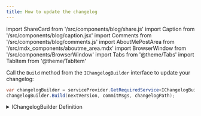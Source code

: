 ```yaml
---
title: How to update the changelog
---
```


import ShareCard from '/src/components/blog/share.js'
import Caption from '/src/components/blog/caption.jsx'
import Comments from '/src/components/blog/comments.js'
import AboutMePostArea from '/src/mdx_components/aboutme_area.mdx'
import BrowserWindow from '/src/components/BrowserWindow'
import Tabs from '@theme/Tabs'
import TabItem from '@theme/TabItem'

Call the `Build` method  from the `IChangelogBuilder` interface to update your changelog:

```csharp
var changelogBuilder = serviceProvider.GetRequiredService<IChangelogBuilder>();
changelogBuilder.Build(nextVersion, commitMsgs, changelogPath);
```

<Caption label="Example at cangulo.nuke.releasecreator" linkIsRelative="false"  link="https://github.com/cangulo-nuke/cangulo.nuke.releasecreator/blob/v0.0.1/src/cangulo.nuke.releasecreator/build.changelog.cs#L33" />

<details>
  <summary>IChangelogBuilder Definition</summary>

```csharp
 public interface IChangelogBuilder
 {
     void Build(string version, string[] changes, string path);
 }
```

<Caption label="Definition at cangulo.changelog" linkIsRelative="false"  link="https://github.com/cangulo-nugets/cangulo.changelog/blob/v0.0.8/src/cangulo.changelog/Builders/ChangelogBuilder.cs" />

</details>